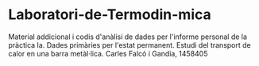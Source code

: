 # Laboratori-de-Termodin-mica
Material addicional i codis d'anàlisi de dades per l'informe personal de la pràctica Ia.
Dades primàries per l'estat permanent.
Estudi del transport de calor en una barra metàl·lica.
Carles Falcó i Gandia, 1458405
